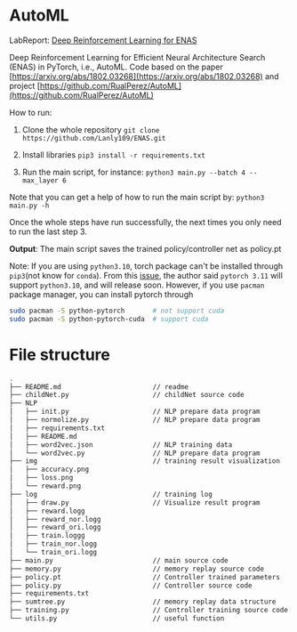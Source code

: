 # AutoML

LabReport: [Deep Reinforcement Learning for ENAS](https://blog.lanly.vip/article/12)

Deep Reinforcement Learning for Efficient Neural Architecture Search (ENAS) in PyTorch, i.e., AutoML. Code based on the paper [https://arxiv.org/abs/1802.03268](https://arxiv.org/abs/1802.03268) and project [https://github.com/RualPerez/AutoML](https://github.com/RualPerez/AutoML)

How to run:

1. Clone the whole repository
`git clone https://github.com/Lanly109/ENAS.git`

2. Install libraries
`pip3 install -r requirements.txt`

3. Run the main script, for instance:
`python3 main.py --batch 4 --max_layer 6`

Note that you can get a help of how to run the main script by:
`python3 main.py -h`

Once the whole steps have run successfully, the next times you only need to run the last step 3. 

**Output**: The main script saves the trained policy/controller net as policy.pt

Note: If you are using `python3.10`, torch package can't be installed through `pip3`(not know for `conda`). From this [issue](https://github.com/pytorch/pytorch/issues/66424), the author said `pytorch 3.11` will support `python3.10`, and will release soon. However, if you use `pacman` package manager, you can install pytorch through 

```bash
sudo pacman -S python-pytorch       # not support cuda
sudo pacman -S python-pytorch-cuda  # support cuda
``` 

# File structure

```bash
.
├── README.md                       // readme
├── childNet.py                     // childNet source code
├── NLP
│   ├── init.py                     // NLP prepare data program
│   ├── normolize.py                // NLP prepare data program
│   ├── requirements.txt
│   ├── README.md
│   ├── word2vec.json               // NLP training data
│   └── word2vec.py                 // NLP prepare data program
├── img                             // training result visualization
│   ├── accuracy.png                    
│   ├── loss.png                        
│   └── reward.png 
├── log                             // training log
│   ├── draw.py                     // Visualize result program
│   ├── reward.logg
│   ├── reward_nor.logg
│   ├── reward_ori.logg
│   ├── train.loggg
│   ├── train_nor.logg
│   └── train_ori.logg
├── main.py                         // main source code
├── memory.py                       // memory replay source code
├── policy.pt                       // Controller trained parameters
├── policy.py                       // Controller source code
├── requirements.txt
├── sumtree.py                      // memory replay data structure
├── training.py                     // Controller training source code
└── utils.py                        // useful function
```
